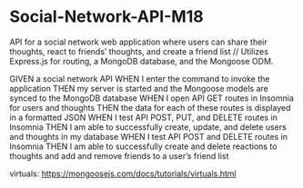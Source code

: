 # Social-Network-API-M18
API for a social network web application where users can share their thoughts, react to friends’ thoughts, and create a friend list // Utilizes Express.js for routing, a MongoDB database, and the Mongoose ODM.


GIVEN a social network API
WHEN I enter the command to invoke the application
THEN my server is started and the Mongoose models are synced to the MongoDB database
WHEN I open API GET routes in Insomnia for users and thoughts
THEN the data for each of these routes is displayed in a formatted JSON
WHEN I test API POST, PUT, and DELETE routes in Insomnia
THEN I am able to successfully create, update, and delete users and thoughts in my database
WHEN I test API POST and DELETE routes in Insomnia
THEN I am able to successfully create and delete reactions to thoughts and add and remove friends to a user’s friend list

virtuals:
    https://mongoosejs.com/docs/tutorials/virtuals.html